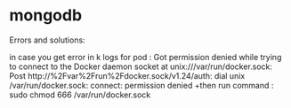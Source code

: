 # mongodb
Errors and solutions:

in case you get error in k logs for pod : Got permission denied while trying to connect to the Docker daemon socket at unix:///var/run/docker.sock: Post http://%2Fvar%2Frun%2Fdocker.sock/v1.24/auth: dial unix /var/run/docker.sock: connect: permission denied
+then run command : sudo chmod 666 /var/run/docker.sock


